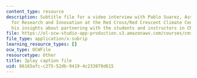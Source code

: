 ```yaml
---
content_type: resource
description: Subtitle file for a video interview with Pablo Suarez, Associate Director
  for Research and Innovation at the Red Cross/Red Crescent Climate Center. He shares
  his insights about partnering with the students and instructors in CMS.611J.
file: https://ol-ocw-studio-app-production.s3.amazonaws.com/courses/cms-611j-creating-video-games-fall-2014/86165afcc27552db94194c233878d615_WLjo-mDBiDg.vtt
file_type: application/x-subrip
learning_resource_types: []
ocw_type: OCWFile
resourcetype: Other
title: 3play caption file
uid: 86165afc-c275-52db-9419-4c233878d615
---
```

